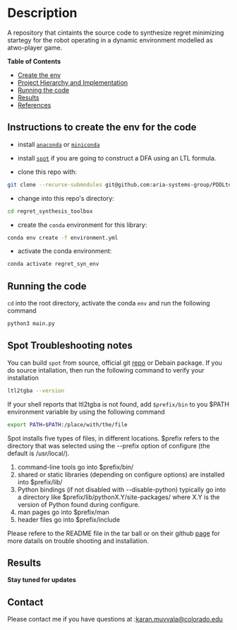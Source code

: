 # Description

A repository that cintaints the source code to synthesize regret minimizing startegy for the robot operating in a dynamic environment modelled as atwo-player game.

**Table of Contents**
<!-- * [About](https://github.com/MuvvalaKaran/Adam-Can-Play-Any-Strategy/blob/master/README.md#about) -->
* [Create the env](https://github.com/MuvvalaKaran/Adam-Can-Play-Any-Strategy/blob/master/README.md#instructions-to-create-the-env-for-the-code)
* [Project Hierarchy and Implementation](https://github.com/MuvvalaKaran/Adam-Can-Play-Any-Strategy/blob/master/README.md#project-hierarchy-and-implementation)
* [Running the code](https://github.com/MuvvalaKaran/Adam-Can-Play-Any-Strategy/blob/master/README.md#running-the-code)
* [Results](https://github.com/MuvvalaKaran/Adam-Can-Play-Any-Strategy/blob/master/README.md#results)
* [References](https://github.com/MuvvalaKaran/Adam-Can-Play-Any-Strategy/blob/master/README.md#references)

<!-- ## About

This repo contains the code relevant to the theory for variant 1 in [1]. The peseudocode can be found [here](https://github.com/MuvvalaKaran/Adam-Can-Play-Any-Strategy/blob/master/pseudo_code/Variant_I_Pseudocode.pdf). The code can be decoupled into 3 Sub Algorithms :

#### Construction of the function `W'`

`W'` is a set of values representing the `cVal` for each edge `e` in `G` that originates from `Eve's` node such that if `Eve` plays an alternate startegy i.e an alternate edge (if any), then in this alternative play `Adam` plays co-operatively in order to maximize the payoff for `eve`. This value represents the best value `Eve` could receive if she had played the alternate strategy.

#### Construction of the anatagonistic game `G_hat` given `G` the original graph

We then use the values in `W'` say `b` and construct `G_b`(s) with a new weight function `w_hat = w(e) -b` to construct `G_hat`- a collection of `G_b`(s). An edge in `G_b` exists if the corresponfing `W'` value for that edge is less than equal to `b`. If no out-going edges exists then we manually add an edge from the node to `v_terminal`.

#### Computing the Regret value on `G_hat`

Following the claim in *section 3 Claim 1*, it is sufficient to play a memoryless/positional strategies for either players (`Eve` and `Adam`) to ensure an antagonistic value of at least(resp. at most) `aVal(G_hat)`. Thus the regret `Reg(G)` is equal to `-1*aVal(G_hat)`.

There exists a one-to-one correspndance between strategies played on `G_hat` and `G` *if the strategies enter a copy of `G_b` and do not end up in `v_terminal`*. We then map these back to `G` to interpret what a regret minimizing strategy looks like. -->

## Instructions to create the env for the code

* install [`anaconda`](https://www.anaconda.com/products/individual) or [`miniconda`](https://docs.conda.io/en/latest/miniconda.html)

* install [`spot`](https://spot.lrde.epita.fr/install.html) if you are going to construct a DFA using an LTL formula.

* clone this repo with:
 ```bash
git clone --recurse-submodules git@github.com:aria-systems-group/PDDLtoSim.git .
 ```

* change into this repo's directory:
 ```bash
cd regret_synthesis_toolbox
 ```
* create the `conda` environment for this library:
```bash
conda env create -f environment.yml
 ```

* activate the conda environment:
 ```bash
conda activate regret_syn_env
 ```

## Running the code

`cd` into the root directory, activate the conda `env`  and run the following command

```bash
python3 main.py
```

## Spot Troubleshooting notes

You can build `spot` from source, official git [repo](https://gitlab.lrde.epita.fr/spot/spot) or Debain package. If you do source intallation, then run the following command to verify your installation

```bash
ltl2tgba --version

```

If your shell reports that ltl2tgba is not found, add `$prefix/bin` to you $PATH environment variable by using the following command

```bash
export PATH=$PATH:/place/with/the/file

```

Spot installs five types of files, in different locations. $prefix refers to the directory that was selected using the --prefix option of configure (the default is /usr/local/).

1) command-line tools go into $prefix/bin/
2) shared or static libraries (depending on configure options)
   are installed into $prefix/lib/
3) Python bindings (if not disabled with --disable-python) typically
   go into a directory like $prefix/lib/pythonX.Y/site-packages/
   where X.Y is the version of Python found during configure.
4) man pages go into $prefix/man
5) header files go into $prefix/include

Please refere to the README file in the tar ball or on their github [page](https://gitlab.lrde.epita.fr/spot/spot/-/blob/next/README) for more datails on trouble shooting and installation.


## Results

**Stay tuned for updates**

## Contact

Please contact me if you have questions at :karan.muvvala@colorado.edu
